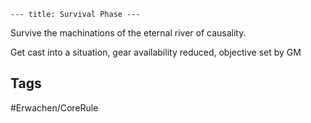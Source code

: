 ```--- title: Survival Phase ---```

Survive the machinations of the eternal river of causality.

Get cast into a situation, gear availability reduced, objective set by GM

## Tags
#Erwachen/CoreRule 